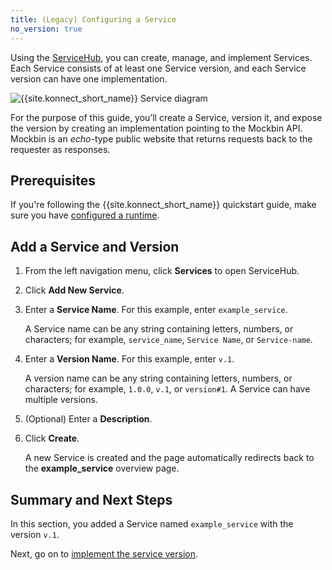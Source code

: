 ```yaml
---
title: (Legacy) Configuring a Service
no_version: true
---
```

<!-- vale off -->
Using the [ServiceHub](/konnect/legacy/servicehub), you can create, manage, and
implement Services. Each Service consists of at least one
Service version, and each Service version can have one implementation.

![{{site.konnect_short_name}} Service diagram](/assets/images/docs/konnect/konnect-services-diagram.png)

For the purpose of this guide, you’ll create a Service, version it, and
expose the version by creating an implementation pointing to the Mockbin API.
Mockbin is an *echo*-type public website that returns requests back to the
requester as responses.

## Prerequisites

If you're following the {{site.konnect_short_name}} quickstart guide,
make sure you have [configured a runtime](/konnect/legacy/getting-started/configure-runtime).

## Add a Service and Version

1. From the left navigation menu, click **Services** to open ServiceHub.

2. Click **Add New Service**.

3. Enter a **Service Name**. For this example, enter `example_service`.

    A Service name can be any string containing letters, numbers, or characters;
    for example, `service_name`, `Service Name`, or `Service-name`.

4. Enter a **Version Name**. For this example, enter `v.1`.

    A version name can be any string containing letters, numbers, or characters;
    for example, `1.0.0`, `v.1`, or `version#1`. A Service can have multiple
    versions.

5. (Optional) Enter a **Description**.

6. Click **Create**.

    A new Service is created and the page automatically redirects back to the
    **example_service** overview page.


## Summary and Next Steps

In this section, you added a Service named `example_service` with the version
`v.1`.

Next, go on to [implement the service version](/konnect/legacy/getting-started/implement-service).
